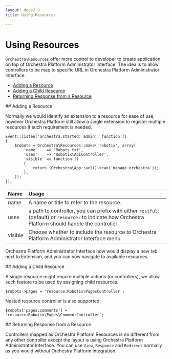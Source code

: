 ```yaml
---
layout: docs2.0
title: Using Resources

---
```


Using Resources
==============

<article id="introduction">

`Orchestra\Resources` offer more control to developer to create application on top of Orchestra Platform Administrator Interface. The idea is to allow controllers to be map to specific URL in Orchestra Platform Administrator Interface.

* [Adding a Resource](#adding)
* [Adding a Child Resource](#adding-child)
* [Returning Response from a Resource](#returning-response)

</article>

<article id="adding">
## Adding a Resource

Normally we would identify an extension to a resource for ease of use, however Orchestra Platform still allow a single extension to register multiple resources if such requirement is needed.

	Event::listen('orchestra.started: admin', function ()
	{
		$robots = Orchestra\Resources::make('robotix', array(
			'name'    => 'Robots.txt',
			'uses'    => 'Robotix\ApiController',
			'visible' => function ()
			{
				return (Orchestra\App::acl()->can('manage orchestra'));
			},
		));
	});

Name     | Usage
:--------|:-------------------------------------------------------
name     | A name or title to refer to the resource.
uses     | a path to controller, you can prefix with either `restful:` (default) or `resource:` to indicate how Orchestra Platform should handle the controller.
visible  | Choose whether to include the resource to Orchestra Platform Administrator Interface menu.

Orchestra Platform Administrator Interface now would display a new tab next to Extension, and you can now navigate to available resources.

</article>

<article id="adding-child">
## Adding a Child Resource

A single resource might require multiple actions (or controllers), we allow such feature to be used by assigning child resources.

	$robots->pages = 'resource:Robotix\PagesController';
	
Nested resource controller is also supported:

	$robots['pages.comments'] = 'resource:Robotix\Pages\CommentController';

</article>

<article id="returning-response">
## Returning Response from a Resource

Controllers mapped as Orchestra Platform Resources is no different from any other controller except the layout is using Orchestra Platform Administrator Interface. You can use `View`, `Response` and `Redirect` normally as you would without Orchestra Platform integration.

</article>